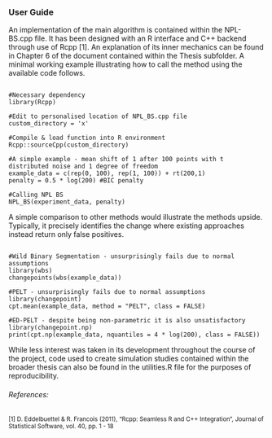 ### User Guide

An implementation of the main algorithm is contained within the NPL-BS.cpp file. It has been designed with an R interface and C++ backend through use of Rcpp [1]. 
An explanation of its inner mechanics can be found in Chapter 6 of the document contained within the Thesis subfolder. A minimal working example illustrating how to call the method using the available code follows. 


```

#Necessary dependency
library(Rcpp)

#Edit to personalised location of NPL_BS.cpp file
custom_directory = 'x'

#Compile & load function into R environment
Rcpp::sourceCpp(custom_directory)

#A simple example - mean shift of 1 after 100 points with t distributed noise and 1 degree of freedom
example_data = c(rep(0, 100), rep(1, 100)) + rt(200,1)
penalty = 0.5 * log(200) #BIC penalty

#Calling NPL BS
NPL_BS(experiment_data, penalty)

```
A simple comparison to other methods would illustrate the methods upside. Typically, it precisely identifies the change where existing approaches instead return only false positives.

```

#Wild Binary Segmentation - unsurprisingly fails due to normal assumptions
library(wbs)
changepoints(wbs(example_data))

#PELT - unsurprisingly fails due to normal assumptions
library(changepoint)
cpt.mean(example_data, method = "PELT", class = FALSE)

#ED-PELT - despite being non-parametric it is also unsatisfactory
library(changepoint.np)
print(cpt.np(example_data, nquantiles = 4 * log(200), class = FALSE))

```

While less interest was taken in its development throughout the course of the project, code used to create simulation studies contained within the broader thesis can also be found in the utilities.R file for the purposes of reproducibility. 

###### References:
<sub> [1] D. Eddelbuettel \& R. Francois (2011), “Rcpp: Seamless R and C++ Integration”, Journal of Statistical Software, vol. 40, pp. 1 - 18 </sub>
